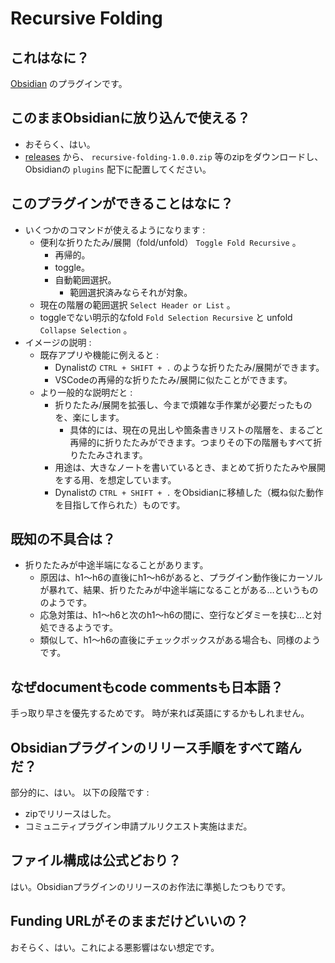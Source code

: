 # Recursive Folding

## これはなに？
[Obsidian](https://obsidian.md) のプラグインです。

## このままObsidianに放り込んで使える？
- おそらく、はい。
- [releases](https://github.com/cat2151/recursive-folding/releases) から、
`recursive-folding-1.0.0.zip` 等のzipをダウンロードし、
Obsidianの `plugins` 配下に配置してください。

## このプラグインができることはなに？
- いくつかのコマンドが使えるようになります :
	- 便利な折りたたみ/展開（fold/unfold） `Toggle Fold Recursive` 。
		- 再帰的。
		- toggle。
		- 自動範囲選択。
			- 範囲選択済みならそれが対象。
	- 現在の階層の範囲選択 `Select Header or List` 。
	- toggleでない明示的なfold `Fold Selection Recursive` と unfold `Collapse Selection` 。
- イメージの説明 :
	- 既存アプリや機能に例えると :
		- Dynalistの `CTRL + SHIFT + .` のような折りたたみ/展開ができます。
		- VSCodeの再帰的な折りたたみ/展開に似たことができます。
	- より一般的な説明だと :
		- 折りたたみ/展開を拡張し、今まで煩雑な手作業が必要だったものを、楽にします。
			- 具体的には、現在の見出しや箇条書きリストの階層を、まるごと再帰的に折りたたみができます。つまりその下の階層もすべて折りたたみされます。
		- 用途は、大きなノートを書いているとき、まとめて折りたたみや展開をする用、を想定しています。
		- Dynalistの `CTRL + SHIFT + .` をObsidianに移植した（概ね似た動作を目指して作られた）ものです。

## 既知の不具合は？
- 折りたたみが中途半端になることがあります。
	- 原因は、h1～h6の直後にh1～h6があると、プラグイン動作後にカーソルが暴れて、結果、折りたたみが中途半端になることがある…というもののようです。
	- 応急対策は、h1～h6と次のh1～h6の間に、空行などダミーを挟む…と対処できるようです。
	- 類似して、h1～h6の直後にチェックボックスがある場合も、同様のようです。

## なぜdocumentもcode commentsも日本語？
手っ取り早さを優先するためです。
時が来れば英語にするかもしれません。

## Obsidianプラグインのリリース手順をすべて踏んだ？
部分的に、はい。
以下の段階です :
- zipでリリースはした。
- コミュニティプラグイン申請プルリクエスト実施はまだ。

## ファイル構成は公式どおり？
はい。Obsidianプラグインのリリースのお作法に準拠したつもりです。

## Funding URLがそのままだけどいいの？
おそらく、はい。これによる悪影響はない想定です。
